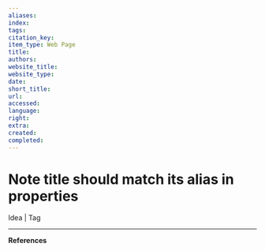 ```yaml
---
aliases: 
index: 
tags: 
citation_key: 
item_type: Web Page
title: 
authors: 
website_title: 
website_type: 
date: 
short_title: 
url: 
accessed: 
language: 
right: 
extra: 
created: 
completed:
---
```


# Note title should match its alias in properties

Idea | Tag

---
**References**
